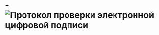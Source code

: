 # -![Протокол проверки электронной цифровой подписи](https://github.com/user-attachments/assets/0f91c4cf-b12d-49c1-bbd7-ac57d1dbb220)
